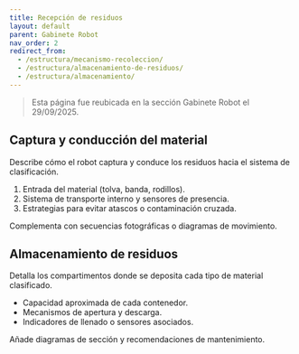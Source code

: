 ```yaml
---
title: Recepción de residuos
layout: default
parent: Gabinete Robot
nav_order: 2
redirect_from:
  - /estructura/mecanismo-recoleccion/
  - /estructura/almacenamiento-de-residuos/
  - /estructura/almacenamiento/
---
```


> Esta página fue reubicada en la sección Gabinete Robot el 29/09/2025.

## Captura y conducción del material
Describe cómo el robot captura y conduce los residuos hacia el sistema de clasificación.

1. Entrada del material (tolva, banda, rodillos).
2. Sistema de transporte interno y sensores de presencia.
3. Estrategias para evitar atascos o contaminación cruzada.

Complementa con secuencias fotográficas o diagramas de movimiento.

## Almacenamiento de residuos
Detalla los compartimentos donde se deposita cada tipo de material clasificado.

- Capacidad aproximada de cada contenedor.
- Mecanismos de apertura y descarga.
- Indicadores de llenado o sensores asociados.

Añade diagramas de sección y recomendaciones de mantenimiento.

